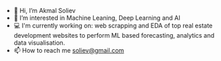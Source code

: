 - 👋 Hi, I’m Akmal Soliev
- 👀 I’m interested in Machine Leaning, Deep Learning and AI
- 💻 I'm currently working on: web scrapping and EDA of top real estate development websites to perform ML based forecasting, analytics and data visualisation. 
- 📫 How to reach me soliev@gmail.com

<!---
akmalsoliev/akmalsoliev is a ✨ special ✨ repository because its `README.md` (this file) appears on your GitHub profile.
You can click the Preview link to take a look at your changes.
--->
